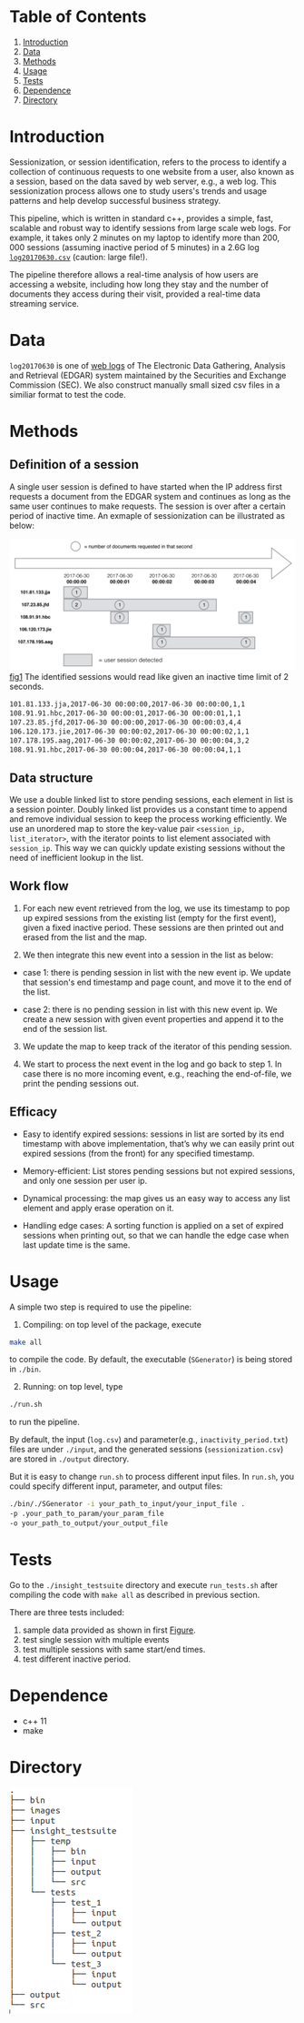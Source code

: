 
# Table of Contents
1. [Introduction](README.md#introduction)
2. [Data](README.md#data)
3. [Methods](README.md#methods)
4. [Usage](README.md#usage)
4. [Tests](README.md#tests)
5. [Dependence](README.md#dependence)
6. [Directory](README.md#directory)


# Introduction

Sessionization, or session identification, refers to the process to identify a 
collection of continuous requests to one website from a user, also known as a 
session, based on the data saved by web server, e.g., a web log. 
This sessionization process allows one to study users's trends and usage patterns 
and help develop successful business strategy. 

This pipeline, which is written in standard c++, provides a simple, fast, scalable and robust way 
to identify sessions from large
scale web logs.  For example, it takes only 2 minutes on my laptop to identify more than 
$200,000$ sessions (assuming inactive period of 5 minutes) in a 2.6G log
[`log20170630.csv`](http://www.sec.gov/dera/data/Public-EDGAR-log-file-data/2017/Qtr2/log20170630.zip) (caution: large file!).

The pipeline therefore allows a real-time analysis of how users are accessing a website, including how long they stay 
and the number of documents they access during their visit, provided a real-time data streaming service. 

# Data
`log20170630` is one of [web logs](https://www.sec.gov/dera/data/edgar-log-file-data-set.html)
of The Electronic Data Gathering, Analysis and Retrieval (EDGAR) system maintained by 
the Securities and Exchange Commission (SEC). We also construct manually small sized csv files 
in a similiar format to test the code.


# Methods 

## Definition of a session
A single user session is defined to have started when the IP address first requests a document from the EDGAR system and 
continues as long as the same user continues to make requests. The session is over after a certain period of inactive time. 
An exmaple of sessionization can be illustrated as below:

![End of file illustration](images/end_of_file.png)[fig1](#fig1)
The identified sessions would read like given an inactive time limit of 2 seconds.

    101.81.133.jja,2017-06-30 00:00:00,2017-06-30 00:00:00,1,1
    108.91.91.hbc,2017-06-30 00:00:01,2017-06-30 00:00:01,1,1
    107.23.85.jfd,2017-06-30 00:00:00,2017-06-30 00:00:03,4,4
    106.120.173.jie,2017-06-30 00:00:02,2017-06-30 00:00:02,1,1
    107.178.195.aag,2017-06-30 00:00:02,2017-06-30 00:00:04,3,2
    108.91.91.hbc,2017-06-30 00:00:04,2017-06-30 00:00:04,1,1



## Data structure
We use a double linked list to store pending sessions, each element in list is a session pointer. Doubly linked list provides us 
a constant time to append and remove individual session to keep the process working efficiently.  We use an unordered map to 
store the key-value pair `<session_ip, list_iterator>`, with the iterator points to list element associated with `session_ip`. 
This way we can quickly update existing sessions without the need of inefficient lookup in the list. 

## Work flow
1. For each new event retrieved from the log, we use its timestamp to pop up expired sessions from the existing list (empty for 
the first event), given a fixed inactive period. These sessions are then printed out and erased from the list and the map. 

2. We then integrate this new event into a session in the list as below:
  * case 1: there is pending session in list with the new event ip. We update that session's end timestamp and page count, and move it to the end of the list. 
  
  * case 2: there is no pending session in list with this new event ip. We create a new session with given event properties and append it to the end of the session list.
  
3. We update the map to keep track of the iterator of this pending session. 

4. We start to process the next event in the log and go back to step 1. In case there is no more incoming event, e.g., reaching the end-of-file, we print the pending sessions out.

## Efficacy

* Easy to identify expired sessions: sessions in list are sorted by its end timestamp with above implementation, that’s why we can easily print out expired sessions (from the front) for any specified timestamp.

* Memory-efficient: List stores pending sessions but not expired sessions, and only one session per user ip.
 
* Dynamical processing:  the map gives us an easy way to access any list element and apply erase operation on it.
    
* Handling edge cases: A sorting function is applied on a set of expired sessions when printing out, so that we can handle the edge case when last update time is the same.


# Usage

A simple two step is required to use the pipeline:

1. Compiling: on top level of the package, execute 
```bash
make all
```
to compile the code. By default, the executable (`SGenerator`) is being stored in `./bin`. 

2. Running: on top level, type
```bash
./run.sh 
```
to run the pipeline. 

By default, the input (`log.csv`) and parameter(e.g., 
`inactivity_period.txt`) files are under `./input`, and the generated 
sessions (`sessionization.csv`) are stored in `./output` directory.

But it is easy to change `run.sh` to process different input files. 
In `run.sh`, you could specify different input, parameter, and output files:
```bash
./bin/./SGenerator -i your_path_to_input/your_input_file . 
-p .your_path_to_param/your_param_file 
-o your_path_to_output/your_output_file
```

# Tests
Go to the `./insight_testsuite` directory and execute `run_tests.sh` after compiling the code with `make all` as described in previous section.

There are three tests included:
1. sample data provided as shown in first [Figure](README.md#fig1).
2. test single session with multiple events
3. test multiple sessions with same start/end times.
4. test different inactive period.

# Dependence 
- c++ 11
- make

# Directory

![dir_tree](images/dir_tree.png)
